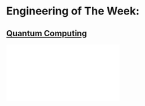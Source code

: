 # Engineering of The Week:
## [Quantum Computing](https://drive.google.com/file/d/17AMLZeEBhEG0fI-yZxxS1GhiWc0-cLRf/view?usp=drive_link)


<embed src="eotw/eotw1.pdf" type="application/pdf">

<object data="eotw/eotw1.pdf" type="application/pdf" width="100%" height="200%">
</object>


